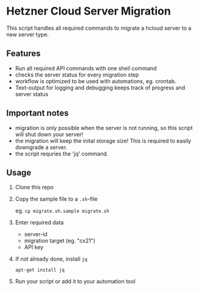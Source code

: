# Hetzner Cloud Server Migration

This script handles all required commands to migrate a hcloud server to a new server type.

## Features

- Run all required API commands with one shell command
- checks the server status for every migration step
- workflow is optimized to be used with automations, eg. crontab.
- Text-output for logging and debugging keeps track of progress and server status

## Important notes

- migration is only possible when the server is not running, so this script will shut down your server!
- the migration will keep the inital storage size! This is required to easily downgrade a server.
- the script requries the 'jq' command.

## Usage

1. Clone this repo

2. Copy the sample file to a `.sh`-file

    eg. ```cp migrate.sh.sample migrate.sh```

3. Enter required data
    - server-id
    - migration target (eg. "cx21")
    - API key

4. If not already done, install `jq`

    ```apt-get install jq```

5. Run your script or add it to your automation tool

